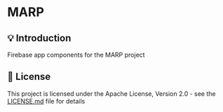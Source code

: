 <h1>MARP</h1>

## 💡 Introduction
Firebase app components for the MARP project

## 📜 License

This project is licensed under the Apache License, Version 2.0 - see the [LICENSE.md](https://github.com/bogdanzurac/marp-lib-firebase/blob/main/LICENSE) file for details

